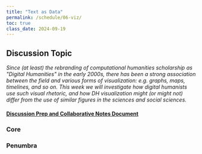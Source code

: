 ```yaml
---
title: "Text as Data"
permalink: /schedule/06-viz/
toc: true
class_date: 2024-09-19
---
```


## Discussion Topic

_Since (at least) the rebranding of computational humanities scholarship as "Digital Humanities" in the early 2000s, there has been a strong association between the field and various forms of visualization: e.g. graphs, maps, timelines, and so on. This week we will investigate how digital humanists use such visual rhetoric, and how DH visualization might (or might not) differ from the use of similar figures in the sciences and social sciences._

#### [Discussion Prep and Collaborative Notes Document]()

### Core



### Penumbra

